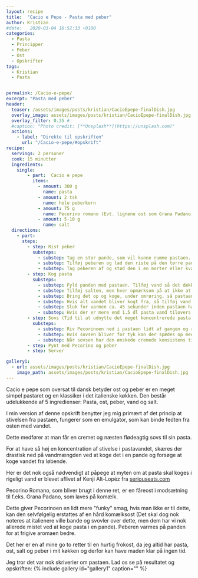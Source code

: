 ```yaml
---
layout: recipe
title:  "Cacio e Pepe - Pasta med peber"
author: Kristian
#date:   2020-03-04 16:52:33 +0100
categories:  
  - Pasta 
  - Principper
  - Peber 
  - Ost
  - Opskrifter  
tags: 
  - Kristian
  - Pasta


permalink: /Cacio-e-pepe/
excerpt: "Pasta med peber"
header:
  teaser: /assets/images/posts/kristian/CacioEpepe-finalDish.jpg
  overlay_image: assets/images/posts/kristian/CacioEpepe-finalDish.jpg
  overlay_filter: 0.35 # 
  #caption: "Photo credit: [**Unsplash**](https://unsplash.com)"
  actions:
    - label: "Direkte til opskriften"
      url: "/Cacio-e-pepe/#opskrift"
recipe:
  servings: 2 personer
  cook: 15 minutter 
  ingredients:
    single: 
        - part:  Cacio e pepe
          items:
            - amount: 300 g 
              name: pasta
            - amount: 2 tsk 
              name: hele peberkorn    
            - amount: 75 g 
              name: Pecorino romano (Evt. lignene ost som Grana Padano)     
            - amount: 5-10 g 
              name: salt
  directions:
    - part: 
      steps: 
        - step: Rist peber
          substeps:
            - substep: Tag en stor pande, som vil kunne rumme pastaen. 
            - substep: Tilføj peberen og lad den riste på den tørre pande ved medium varme i ca. 2 minutter.
            - substep: Tag peberen af og stød den i en morter eller kvas den med siden af en kniv. 
        - step: Kog pasta
          substeps:
            - substep: Fyld panden med pastaen. Tilføj vand så det dækker.
            - substep: Tilføj salten, men hver opmærksom på at ikke at bruge for meget, da målet er ikke at hælde pastavand fra, men at bruge det hele til sovsen.
            - substep: Bring det op og koge, under omrøring, så pastaen ikke sætter sig fast i mens vandet fordamper. 
            - substep: Hvis alt vandet bliver kogt fra, så tilføj vand løbende i små mængder.
            - substep: Sluk for varmen ca. 45 sekunder inden pastaen har den ønskede tekstur.
            - substep: Hvis der er mere end 1.5 dl pasta vand tilovers hældes det overskydende fra og gemmes. 
        - step: Sovs (Tid til at udnytte det meget koncentrerede pasta vand)
          substeps:
            - substep: Riv Pecorinoen ned i pastaen lidt af gangen og rør i mens. 
            - substep: Hvis sovsen bliver for tyk kan der spædes op med en smule vand eller pastavand. 
            - substep: Når sovsen har den ønskede cremede konsistens tilføjes peberen, hvorefter der røres rundt. 
        - step: Pynt med Pecorino og peber 
        - step: Server

gallery1:
  - url: assets/images/posts/kristian/CacioEpepe-finalDish.jpg
    image_path: assets/images/posts/kristian/CacioEpepe-finalDish.jpg
---
```


Cacio e pepe som oversat til dansk betyder ost og peber er en meget simpel pastaret og en klassiker i det italienske køkken. Den består udelukkende af 5 ingredienser: Pasta, ost, peber, vand og salt. 


I min version af denne opskrift benytter jeg mig primært af det princip at stivelsen fra pastaen, fungerer som en emulgator, som kan binde fedten fra osten med vandet. 


Dette medfører at man får en cremet og næsten flødeagtig sovs til sin pasta. 


For at have så høj en koncentration af stivelse i pastavandet, skæres der drastisk ned på vandmængden ved at koge det i en pande og forsøge at koge vandet fra løbende.


Her er det nok også nødvendigt at påpege at myten om at pasta skal koges i rigeligt vand er blevet aflivet af Kenji Alt-Lopéz fra [seriouseats.com][KenjiPasta]


Pecorino Romano, som bliver brugt i denne ret, er en fåreost i modsætning til f.eks. Grana Padano, som laves på komælk. 


Dette giver Pecorinoen en lidt mere "funky" smag, hvis man ikke er til dette, kan den selvfølgelig erstattes af en hård komælksost (Det skal dog nok noteres at italienere ville bande og svovler over dette, men dem har vi nok allerede mistet ved at koge pasta i en pande).
Peberen varmes på panden for at frigive aromaen bedre. 


Det her er en af mine go to retter til en hurtig frokost, da jeg altid har pasta, ost, salt og peber i mit køkken og derfor kan have maden klar på ingen tid. 


Jeg tror det var nok skriverier om pastaen. Lad os se på resultatet og opskriften:
{% include gallery id="gallery1"  caption="" %}

[KenjiPasta]: https://www.seriouseats.com/2015/09/tips-for-better-easier-pasta.html
